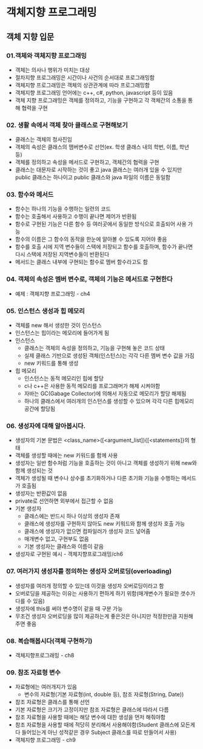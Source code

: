 # 객체지향 프로그래밍

## 객체 지향 입문

### 01.객체와 객체지향 프로그래밍
- 객체는 의사나 행위가 미치는 대상
- 절차지향 프로그래밍은 시간이나 사건의 순서대로 프로그래밍함
- 객체지향 프로그래밍은 객체의 상관관계에 따라 프로그래밍함
- 객체지향 프로그래밍 언어에는 c++, c#, python, javascript 등이 있음
- 객체 지향 프로그래밍은 객체를 정의하고, 기능을 구현하고 각 객체간의 소통을 통해 협력을 구현

### 02. 생활 속에서 객체 찾아 클래스로 구현해보기
- 클래스는 객체의 청사진임
- 객체의 속성은 클래스의 맴버변수로 선언(ex. 학생 클래스 내의 학번, 이름, 학년 등)
- 객체를 정의하고 속성을 메서드로 구현하고, 객체간의 협력을 구현
- 클래스는 대문자로 시작하는 것이 좋고 java 클래스는 여러개 있을 수 있지만 public 클래스는 하나이고 public 클래스와 java 파일의 이름은 동일함

### 03. 함수와 메서드
- 함수는 하나의 기능을 수행하는 일련의 코드
- 함수는 호출해서 사용하고 수행이 끝나면 제어가 반환됨
- 함수로 구현된 기능은 다른 함수 등 여러곳에서 동일한 방식으로 호출되어 사용 가능
- 함수의 이름은 그 함수의 동작을 한눈에 알아볼 수 있도록 지어야 좋음
- 함수를 호출 시에 지역 변수들이 스택에 저장되고 함수를 호출하며, 함수가 끝나면 다시 스택에 저장된 지역변수들이 반환된다
- 메서드는 클래스 내부에 구현되는 함수로 멤버 함수라고도 함

### 04. 객체의 속성은 멤버 변수로, 객체의 기능은 메서드로 구현한다
- 예제 : 객체지향 프로그래밍 - ch4

### 05. 인스턴스 생성과 힙 메모리
- 객체를 new 해서 생성한 것이 인스턴스
- 인스턴스는 힙이라는 메모리에 들어가게 됨
- 인스턴스
  - 클래스는 객체의 속성을 정의하고, 기능을 구현해 놓은 코드 상태
  - 실제 클래스 기반으로 생성된 객체(인스턴스)는 각각 다른 멤버 변수 값을 가짐
  - new 키워드를 통해 생성
- 힙 메모리
  - 인스턴스는 동적 메모리인 힙에 할당
  - c나 c++은 사용한 동적 메모리를 프로그래머가 해제 시켜야함
  - 자바는 GC(Gabage Collector)에 의해서 자동으로 메모리가 할당 해제됨
  - 하나의 클래스에서 여러개의 인스턴스를 생성할 수 있으며 각각 다른 힙메모리 공간에 할당됨

### 06. 생성자에 대해 알아봅시다.
- 생성자의 기본 문법은 <class_name>([<argument_list]){[<statements]}의 형태
- 객체를 생성할 때에는 new 키워드를 함께 사용
- 생성자는 일반 함수처럼 기능을 호출하는 것이 아니고 객체를 생성하기 위해 new와 함께 생성되는 것
- 객체가 생성될 때 변수나 상수를 초기화하거나 다른 초기화 기능을 수행하는 메서드가 호출됨
- 생성자는 반환값이 없음
- private로 선언하면 외부에서 접근할 수 없음
- 기본 생성자
  - 클래스에는 반드시 하나 이상의 생성자 존재
  - 클래스에 생성자를 구현하지 않아도 new 키워드와 함께 생성자 호출 가능
  - 클래스에 생성자가 없으면 컴파일러가 생성자 코드 넣어줌
  - 매개변수 없고, 구현부도 없음
  - 기본 생성자는 클래스와 이름이 같음
- 생성자로 구현된 예시 - 객체지향프로그래밍/ch6

### 07. 여러가지 생성자를 정의하는 생성자 오버로딩(overloading)
- 생성자를 여러개 정의할 수 있는데 이것을 생성자 오버로딩이라고 함
- 오버로딩을 제공하는 이유는 사용하기 편하게 하기 위함(매개변수가 필요한 갯수가 다를 수 있음)
- 생성자에 this를 써야 변수명이 같을 때 구분 가능
- 무조건 생성자 오버로딩을 많이 제공하는게 좋은것은 아니지만 적정한만큼 지원해주면 좋음

### 08. 복습해봅시다(객체 구현하기)
- 객체지향프로그래밍 - ch8

### 09. 참조 자료형 변수
- 자료형에는 여러개지가 있음
  - 변수의 자료형(기본 자료형(int, double 등), 참조 자료형(String, Date))
- 참조 자료형은 클래스를 통해 선언
- 기본 자료형은 크기가 고정이지만 참조 자료형은 클래스에 따라서 다름
- 참조 자료형을 사용할 때에는 해당 변수에 대한 생성을 먼저 해줘야함
- 참조 자료형을 사용할 때에 적당히 분리해서 사용해야함(Student 클래스에 모든게 다 들어있는게 아닌 성적같은 경우 Subject 클래스를 따로 만들어서 사용)
- 객체지향 프로그래밍 - ch9